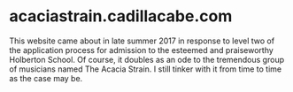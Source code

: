 # acaciastrain.cadillacabe.com

This website came about in late summer 2017 in response to level two of the application process for admission to the esteemed and praiseworthy Holberton School. Of course, it doubles as an ode to the tremendous group of musicians named The Acacia Strain. I still tinker with it from time to time as the case may be.